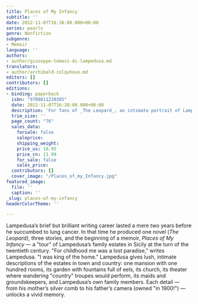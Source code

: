 ```yaml
---
title: Places of My Infancy
subtitle: ''
date: 2012-11-07T16:38:00.000+00:00
series: pearls
genre: Nonfiction
subgenre:
- Memoir
language: ''
authors:
- author/giuseppe-tomasi-di-lampedusa.md
translators:
- author/archibald-colquhoun.md
editors: []
contributors: []
editions:
- binding: paperback
  isbn: "9780811220385"
  date: 2012-11-07T16:38:00.000+00:00
  description: 'For fans of _The Leopard_, an intimate portrait of Lampedusa''s childhood '
  trim_size: ''
  page_count: "76"
  sales_data:
    forsale: false
    saleprice: 
    shipping_weight: 
    price_us: 10.95
    price_cn: 11.99
    for_sale: false
    sales_price: 
  contributors: []
  cover_image: "/Places_of_my_Infancy.jpg"
featured_image:
  file: ''
  caption: ''
_slug: places-of-my-infancy
headerColorTheme: ''

---
```

Lampedusa’s brief but brilliant writing career lasted a mere two years before he succumbed to lung cancer. In that time he produced one novel (_The Leopard)_, three stories, and the beginning of a memoir, *Places of My Infancy* — a "tour" of Lampedusa’s family estates in Sicily at the turn of the twentieth century. "For childhood me was a lost paradise," writes Lampedusa. "I was king of the home." Lampedusa gives lush, intimate descriptions of the estates in town and country: one mansion with one hundred rooms, its garden with fountains full of eels, its church, its theater where wandering "country" troupes would perform, its maids and groundskeepers, and Lampedusa’s own family members. Each detail — from his mother’s silver comb to his father’s camera (owned "in 1900!") — unlocks a vivid memory.